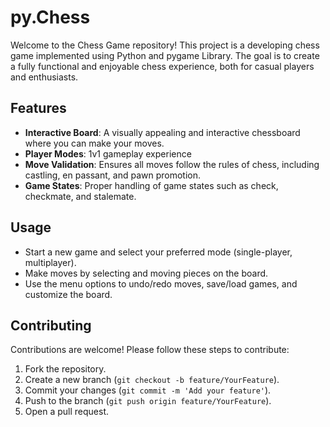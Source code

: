 # py.Chess
Welcome to the Chess Game repository! This project is a developing chess game implemented using Python and pygame Library. The goal is to create a fully functional and enjoyable chess experience, both for casual players and enthusiasts.

## Features

- **Interactive Board**: A visually appealing and interactive chessboard where you can make your moves.
- **Player Modes**: 1v1 gameplay experience
- **Move Validation**: Ensures all moves follow the rules of chess, including castling, en passant, and pawn promotion.
- **Game States**: Proper handling of game states such as check, checkmate, and stalemate.

## Usage

- Start a new game and select your preferred mode (single-player, multiplayer).
- Make moves by selecting and moving pieces on the board.
- Use the menu options to undo/redo moves, save/load games, and customize the board.

## Contributing

Contributions are welcome! Please follow these steps to contribute:

1. Fork the repository.
2. Create a new branch (`git checkout -b feature/YourFeature`).
3. Commit your changes (`git commit -m 'Add your feature'`).
4. Push to the branch (`git push origin feature/YourFeature`).
5. Open a pull request.
